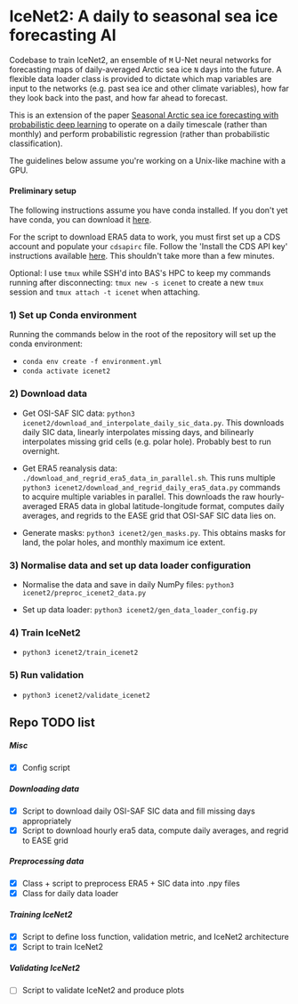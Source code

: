 # IceNet2: A daily to seasonal sea ice forecasting AI

Codebase to train IceNet2, an ensemble of `M` U-Net neural networks for forecasting maps of daily-averaged Arctic sea ice `N` days into the future. A flexible data loader class is provided to dictate which map variables are input to the networks (e.g. past sea ice and other climate variables), how far they look back into the past, and how far ahead to forecast.

This is an extension of the paper [Seasonal Arctic sea ice forecasting with probabilistic deep learning](https://doi.org/10.31223/X5430P) to operate on a daily timescale (rather than monthly) and perform probabilistic regression (rather than probabilistic classification).

The guidelines below assume you're working on a Unix-like machine with a GPU.

#### Preliminary setup

The following instructions assume you have conda installed. If you don't yet have conda, you can download it [here](https://docs.conda.io/projects/conda/en/latest/user-guide/install/linux.html).

For the script to download ERA5 data to work, you must first set up a CDS account and populate your `cdsapirc` file. Follow the 'Install the CDS API key' instructions available [here](https://cds.climate.copernicus.eu/api-how-to#install-the-cds-api-key). This shouldn't take more than a few minutes.

Optional: I use `tmux` while SSH'd into BAS's HPC to keep my commands running after disconnecting: `tmux new -s icenet` to create a new `tmux` session and `tmux attach -t icenet` when attaching.

### 1) Set up Conda environment

Running the commands below in the root of the repository will set up the conda environment:

- `conda env create -f environment.yml`
- `conda activate icenet2`

### 2) Download data

- Get OSI-SAF SIC data: `python3 icenet2/download_and_interpolate_daily_sic_data.py`. This downloads daily SIC data, linearly interpolates missing days, and bilinearly interpolates missing grid cells (e.g. polar hole). Probably best to run overnight.

- Get ERA5 reanalysis data: `./download_and_regrid_era5_data_in_parallel.sh`. This runs multiple `python3 icenet2/download_and_regrid_daily_era5_data.py` commands to acquire multiple variables in parallel. This downloads the raw hourly-averaged ERA5 data in global latitude-longitude format, computes daily averages, and regrids to the EASE grid that OSI-SAF SIC data lies on.

- Generate masks: `python3 icenet2/gen_masks.py`. This obtains masks for land, the polar holes, and monthly maximum ice extent.

### 3) Normalise data and set up data loader configuration

- Normalise the data and save in daily NumPy files: `python3 icenet2/preproc_icenet2_data.py`

- Set up data loader: `python3 icenet2/gen_data_loader_config.py`

### 4) Train IceNet2

- `python3 icenet2/train_icenet2`

### 5) Run validation

- `python3 icenet2/validate_icenet2`

## Repo TODO list

##### Misc
* [x] Config script

##### Downloading data
* [x] Script to download daily OSI-SAF SIC data and fill missing days appropriately
* [x] Script to download hourly era5 data, compute daily averages, and regrid to EASE grid

##### Preprocessing data
* [x] Class + script to preprocess ERA5 + SIC data into .npy files
* [x] Class for daily data loader

##### Training IceNet2
* [x] Script to define loss function, validation metric, and IceNet2 architecture
* [x] Script to train IceNet2

##### Validating IceNet2
* [ ] Script to validate IceNet2 and produce plots
